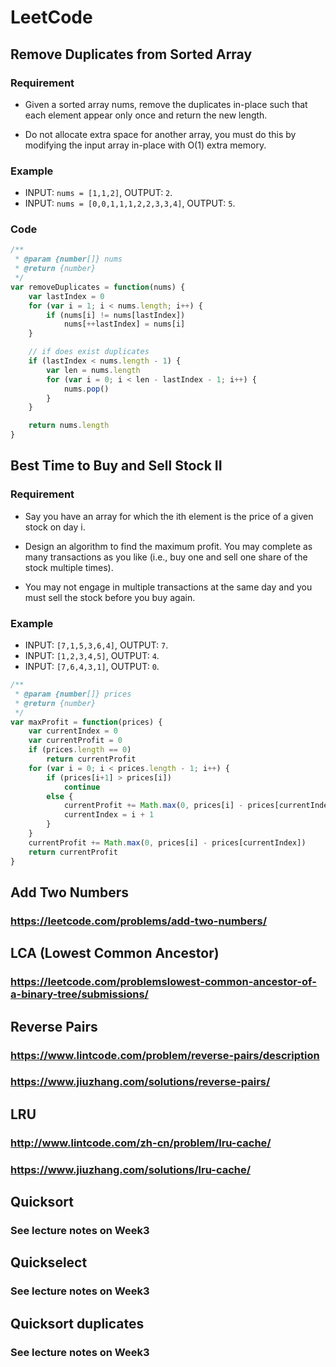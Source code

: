 # LeetCode

## Remove Duplicates from Sorted Array

### Requirement

* Given a sorted array nums, remove the duplicates in-place such that each element appear only once and return the new length.

* Do not allocate extra space for another array, you must do this by modifying the input array in-place with O(1) extra memory.

### Example

* INPUT: `nums = [1,1,2]`, OUTPUT: `2`.
* INPUT: `nums = [0,0,1,1,1,2,2,3,3,4]`, OUTPUT: `5`.

### Code

```javascript
/**
 * @param {number[]} nums
 * @return {number}
 */
var removeDuplicates = function(nums) {
    var lastIndex = 0
    for (var i = 1; i < nums.length; i++) {
        if (nums[i] != nums[lastIndex])
            nums[++lastIndex] = nums[i]
    }

    // if does exist duplicates
    if (lastIndex < nums.length - 1) {
        var len = nums.length
        for (var i = 0; i < len - lastIndex - 1; i++) {
            nums.pop()
        }
    }

    return nums.length
}
```

## Best Time to Buy and Sell Stock II

### Requirement

* Say you have an array for which the ith element is the price of a given stock on day i.

* Design an algorithm to find the maximum profit. You may complete as many transactions as you like (i.e., buy one and sell one share of the stock multiple times).

* You may not engage in multiple transactions at the same day and you must sell the stock before you buy again.

### Example

* INPUT: `[7,1,5,3,6,4]`, OUTPUT: `7`.
* INPUT: `[1,2,3,4,5]`, OUTPUT: `4`.
* INPUT: `[7,6,4,3,1]`, OUTPUT: `0`.

```javascript
/**
 * @param {number[]} prices
 * @return {number}
 */
var maxProfit = function(prices) {
    var currentIndex = 0
    var currentProfit = 0
    if (prices.length == 0)
        return currentProfit
    for (var i = 0; i < prices.length - 1; i++) {
        if (prices[i+1] > prices[i])
            continue
        else {
            currentProfit += Math.max(0, prices[i] - prices[currentIndex])
            currentIndex = i + 1
        }
    }
    currentProfit += Math.max(0, prices[i] - prices[currentIndex])
    return currentProfit
}
```

## Add Two Numbers
### https://leetcode.com/problems/add-two-numbers/

## LCA (Lowest Common Ancestor)
### https://leetcode.com/problemslowest-common-ancestor-of-a-binary-tree/submissions/

## Reverse Pairs
### https://www.lintcode.com/problem/reverse-pairs/description
### https://www.jiuzhang.com/solutions/reverse-pairs/

## LRU
### http://www.lintcode.com/zh-cn/problem/lru-cache/
### https://www.jiuzhang.com/solutions/lru-cache/

## Quicksort
### See lecture notes on Week3

## Quickselect
### See lecture notes on Week3

## Quicksort duplicates
### See lecture notes on Week3

## 